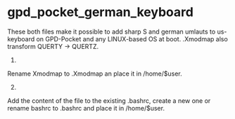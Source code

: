 # gpd_pocket_german_keyboard

These both files make it possible to add sharp S and german umlauts to us-keyboard on GPD-Pocket and any LINUX-based OS at boot.
.Xmodmap also transform QUERTY -> QUERTZ.

1.
Rename Xmodmap to .Xmodmap an place it in /home/$user.

2.
Add the content of the file to the existing .bashrc, create a new one or rename bashrc to .bashrc and place it in /home/$user.

